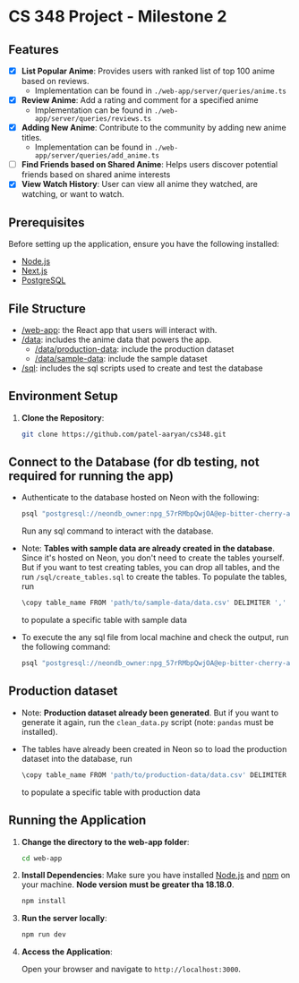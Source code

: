 # CS 348 Project - Milestone 2

## Features

- [x] **List Popular Anime**: Provides users with ranked list of top 100 anime based on reviews.
    - Implementation can be found in `./web-app/server/queries/anime.ts`
- [x] **Review Anime**: Add a rating and comment for a specified anime
    - Implementation can be found in `./web-app/server/queries/reviews.ts`
- [x] **Adding New Anime**: Contribute to the community by adding new anime titles.
    - Implementation can be found in `./web-app/server/queries/add_anime.ts`
- [ ] **Find Friends based on Shared Anime**: Helps users discover potential friends based on shared anime interests
- [x] **View Watch History**: User can view all anime they watched, are watching, or want to watch.

## Prerequisites

Before setting up the application, ensure you have the following installed:

- [Node.js](https://nodejs.org/)
- [Next.js](https://nextjs.org/)
- [PostgreSQL](https://www.postgresql.org/)

## File Structure

- [/web-app](https://github.com/patel-aaryan/cs348/tree/main/web-app): the React app that users will interact with.
- [/data](https://github.com/patel-aaryan/cs348/tree/main/data): includes the anime data that powers the app.
  - [/data/production-data](https://github.com/patel-aaryan/cs348/tree/main/data/production-data): include the production dataset
  - [/data/sample-data](https://github.com/patel-aaryan/cs348/tree/main/data/sample-data): include the sample dataset
- [/sql](https://github.com/patel-aaryan/cs348/tree/main/sql): includes the sql scripts used to create and test the database

## Environment Setup

1. **Clone the Repository**:

   ```bash
   git clone https://github.com/patel-aaryan/cs348.git
   ```

## Connect to the Database (for db testing, not required for running the app)

- Authenticate to the database hosted on Neon with the following:

  ```bash
  psql "postgresql://neondb_owner:npg_57rRMbpQwjOA@ep-bitter-cherry-a84kfw3m-pooler.eastus2.azure.neon.tech/neondb?sslmode=require"
  ```
  Run any sql command to interact with the database.
- Note: **Tables with sample data are already created in the database**. Since it's hosted on Neon, you don't need to create the tables yourself. But if you want to test creating tables, you can drop all tables, and the run `/sql/create_tables.sql` to create the tables. To populate the tables, run

   ```bash
   \copy table_name FROM 'path/to/sample-data/data.csv' DELIMITER ',' CSV HEADER`
   ```
  to populate a specific table with sample data

- To execute the any sql file from local machine and check the output, run the following command:

  ```bash
  psql "postgresql://neondb_owner:npg_57rRMbpQwjOA@ep-bitter-cherry-a84kfw3m-pooler.eastus2.azure.neon.tech/neondb?sslmode=require" -f <path/to/file.sql> -o <path/to/file.out>
  ```

## Production dataset
- Note: **Production dataset already been generated**. But if you want to generate it again, run the `clean_data.py` script (note: `pandas` must be installed).
- The tables have already been created in Neon so to load the production dataset into the database, run 

   ```bash
   \copy table_name FROM 'path/to/production-data/data.csv' DELIMITER ',' CSV HEADER`
   ```
  to populate a specific table with production data

## Running the Application

1. **Change the directory to the web-app folder**:

   ```bash
   cd web-app
   ```

2. **Install Dependencies**:
   Make sure you have installed [Node.js](https://nodejs.org/) and [npm](https://www.npmjs.com/) on your machine. **Node version must be greater tha 18.18.0**.

    ```bash
    npm install
    ```

3. **Run the server locally**:

   ```bash
   npm run dev
   ```

4. **Access the Application**:

   Open your browser and navigate to `http://localhost:3000`.
